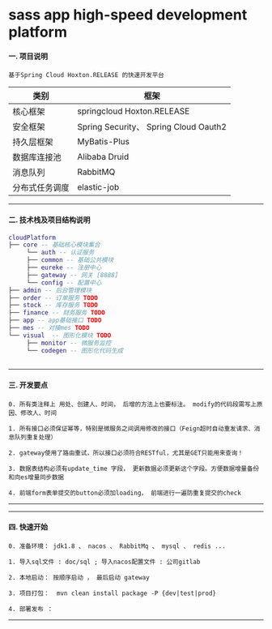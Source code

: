 # sass app high-speed development platform

#### 一. 项目说明
    
    基于Spring Cloud Hoxton.RELEASE 的快速开发平台
    

|类别                | 框架          
--------------     |----------- 
| 核心框架             |  springcloud Hoxton.RELEASE |
| 安全框架             |   Spring Security、 Spring Cloud Oauth2     |
| 持久层框架           | MyBatis-Plus        |
| 数据库连接池         | Alibaba Druid       |
| 消息队列             | RabbitMQ     |
| 分布式任务调度        | elastic-job       |
    

---
#### 二. 技术栈及项目结构说明
```lua
cloudPlatform
├── core -- 基础核心模块集合
     └── auth -- 认证服务
     ├── common -- 基础公共模块
     ├── eureke -- 注册中心
     ├── gateway -- 网关 [8888]
     └── config -- 配置中心
├── admin -- 后台管理模块
├── order -- 订单服务 TODO
├── stock -- 库存服务 TODO
├── finance -- 财务服务 TODO
├── app -- app基础接口 TODO
├── mes -- 对接mes TODO
└── visual  -- 图形化模块 TODO
     ├── monitor -- 微服务监控
     └── codegen -- 图形化代码生成
	 
```

---
#### 三. 开发要点

    0. 所有类注释上 用处、创建人、时间， 后增的方法上也要标注。 modify的代码段需写上原因、修改人、时间
    
    1. 所有接口必须保证幂等，特别是微服务之间调用修改的接口（Feign超时自动重发请求、消息队列重复处理）
    
    2. gateway使用了路由重试，所以接口必须符合RESTful，尤其是GET只能用来查询！
    
    3. 数据表结构必须有update_time 字段， 更新数据必须更新这个字段。方便数据增量备份和向es增量同步数据
    
    4. 前端form表单提交的button必须加loading， 前端进行一遍防重复提交的check


---


---
#### 四. 快速开始

    0. 准备环境： jdk1.8 、 nacos 、 RabbitMq 、 mysql 、 redis ...
    
    1. 导入sql文件 : doc/sql ; 导入nacos配置文件 : 公司gitlab
    
    2. 本地启动： 按顺序启动 ， 最后启动 gateway
    
    3. 项目打包：  mvn clean install package -P {dev|test|prod}
    
    4. 部署发布 ： 


---
